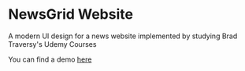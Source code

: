 # NewsGrid Website # 
A modern UI design for a news website implemented by studying Brad Traversy's Udemy Courses

You can find a demo [here](https://peppy-snickerdoodle-7f7213.netlify.app/)
